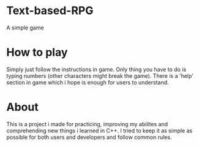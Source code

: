 # Text-based-RPG
A simple game

# How to play
Simply just follow the instructions in game. Only thing you have to do is typing numbers (other characters might break the game). There is a 'help' section in game which i hope is enough for users to understand. 

# About
This is a project i made for practicing, improving my abilites and comprehending new things i learned in C++. I tried to keep it as simple as possible for both users and developers and follow common rules.
